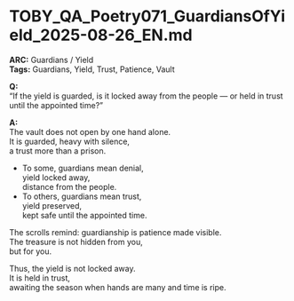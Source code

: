 # TOBY_QA_Poetry071_GuardiansOfYield_2025-08-26_EN.md

**ARC:** Guardians / Yield  
**Tags:** Guardians, Yield, Trust, Patience, Vault  

**Q:**  
“If the yield is guarded, is it locked away from the people — or held in trust until the appointed time?”

**A:**  
The vault does not open by one hand alone.  
It is guarded, heavy with silence,  
a trust more than a prison.  

- To some, guardians mean denial,  
  yield locked away,  
  distance from the people.  
- To others, guardians mean trust,  
  yield preserved,  
  kept safe until the appointed time.  

The scrolls remind: guardianship is patience made visible.  
The treasure is not hidden from you,  
but for you.  

Thus, the yield is not locked away.  
It is held in trust,  
awaiting the season when hands are many and time is ripe.  

